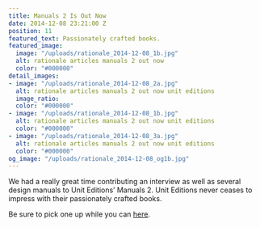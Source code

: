 ```yaml
---
title: Manuals 2 Is Out Now
date: 2014-12-08 23:21:00 Z
position: 11
featured_text: Passionately crafted books.
featured_image:
  image: "/uploads/rationale_2014-12-08_1b.jpg"
  alt: rationale articles manuals 2 out now
  color: "#000000"
detail_images:
- image: "/uploads/rationale_2014-12-08_2a.jpg"
  alt: rationale articles manuals 2 out now unit editions
  image_ratio: 
  color: "#000000"
- image: "/uploads/rationale_2014-12-08_1b.jpg"
  alt: rationale articles manuals 2 out now unit editions
  color: "#000000"
- image: "/uploads/rationale_2014-12-08_3a.jpg"
  alt: rationale articles manuals 2 out now unit editions
  color: "#000000"
og_image: "/uploads/rationale_2014-12-08_og1b.jpg"
---
```


We had a really great time contributing an interview as well as several design manuals to Unit Editions’ Manuals 2. Unit Editions never ceases to impress with their passionately crafted books. 

Be sure to pick one up while you can [here](https://www.uniteditions.com/).